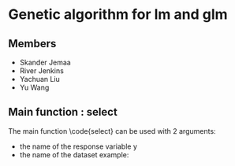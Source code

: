 # Genetic algorithm for lm and glm

## Members

- Skander Jemaa
- River Jenkins
- Yachuan Liu
- Yu Wang

## Main function : select

The main function \code{select} can be used with 2 arguments:
- the name of the response variable y
- the name of the dataset
example:

